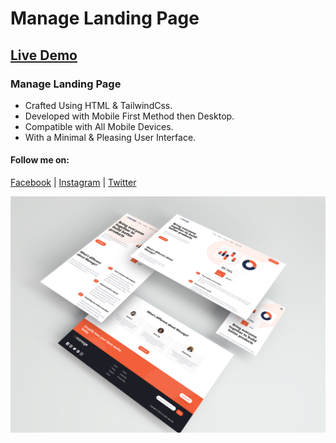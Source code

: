 # Manage Landing Page
## [Live Demo](https://script-doodle.github.io/manage-landing-page/)
### Manage Landing Page
- Crafted Using HTML & TailwindCss.
- Developed with Mobile First Method then Desktop.
- Compatible with All Mobile Devices.
- With a Minimal & Pleasing User Interface.

#### Follow me on:
[Facebook](https://www.facebook.com/script.doodle) | [Instagram](https://www.instagram.com/script_doodle/) | [Twitter](https://twitter.com/script_doodle)

![Preview](/preview.png)
